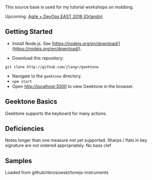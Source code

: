 This source base is used for my tutorial workshops on mobbing. 

Upcoming: [Agile + DevOps EAST 2018 (Orlando)](https://agiledevopseast.techwell.com).

## Getting Started

- Install Node.js.  See [https://nodejs.org/en/download/](https://nodejs.org/en/download/).

- Download this repository:
```
git clone http://github.com/jlangr/geektone
```
- Navigate to the `geektone` directory.
- `npm start`
- Open [http://localhost:3000](http://localhost:3000) to view Geektone in the browser.

## Geektone Basics

Geektone supports the keyboard for many actions.

## Deficiencies

Notes longer than one measure not yet supported.
Sharps / flats in key signature are not ordered appropriately.
No bass clef

## Samples

Loaded from github/nbrosowski/tonejs-instruments

